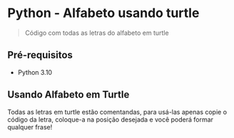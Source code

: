 # Python - Alfabeto usando turtle

> Código com todas as letras do alfabeto em turtle

## Pré-requisitos

* Python 3.10

## Usando Alfabeto em Turtle

Todas as letras em turtle estão comentandas, para usá-las apenas copie o código da letra, coloque-a na posição desejada e você poderá formar qualquer frase!
